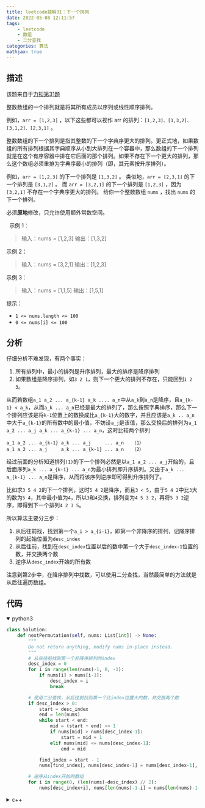 ```yaml
---
title: leetcode题解31：下一个排列
date: 2022-05-08 12:11:57
tags:
    - leetcode
    - 数组
    - 二分查找
categories: 算法
mathjax: true
---
```


## 描述

该题来自于[力扣第31题](https://leetcode-cn.com/problems/next-permutation/)

整数数组的一个排列就是将其所有成员以序列或线性顺序排列。

<!--more-->

例如，`arr = [1,2,3]` ，以下这些都可以视作 arr 的排列：`[1,2,3]、[1,3,2]、[3,1,2]、[2,3,1]` 。

整数数组的下一个排列是指其整数的下一个字典序更大的排列。更正式地，如果数组的所有排列根据其字典顺序从小到大排列在一个容器中，那么数组的下一个排列就是在这个有序容器中排在它后面的那个排列。如果不存在下一个更大的排列，那么这个数组必须重排为字典序最小的排列（即，其元素按升序排列）。


例如，`arr = [1,2,3]` 的下一个排列是 `[1,3,2]` 。
类似地，`arr = [2,3,1]` 的下一个排列是 `[3,1,2]` 。
而 `arr = [3,2,1]` 的下一个排列是 `[1,2,3]` ，因为 `[3,2,1]` 不存在一个字典序更大的排列。
给你一个整数数组 `nums` ，找出 `nums` 的下一个排列。

必须**原地**修改，只允许使用额外常数空间。

 
示例 1：

> 输入：nums = [1,2,3]
输出：[1,3,2]

示例 2：

> 输入：nums = [3,2,1]
输出：[1,2,3]

示例 3：

> 输入：nums = [1,1,5]
输出：[1,5,1]


提示：

* `1 <= nums.length <= 100`
* `0 <= nums[i] <= 100`

## 分析

仔细分析不难发现，有两个事实：
1. 所有排列中，最小的排列是升序排列，最大的排序是降序排列
2. 如果数组是降序排列，如`3 2 1`，则下一个更大的排列不存在，只能回到`1 2 3`。

从而若数组`a_1 a_2 ... a_{k-1} a_k .... a_n`中从`a_k`到`a_n`是降序，且`a_{k-1} < a_k`，从而`a_k ... a_n`已经是最大的排列了，那么按照字典排序，那么下一个排列应该是将`k-1`位置上的数换成比`a_{k-1}`大的数字，并且应该是`a_k .. a_n`中大于`a_{k-1}`的所有数中的最小值，不妨设`a_j`是该值，那么交换后的排列为`a_1 a_2 ... a_j a_k ... a_{k-1} ... a_n`，这时比较两个排列

```
a_1 a_2 ... a_{k-1} a_k ... a_j     ... a_n   （1）
a_1 a_2 ... a_j     a_k ... a_{k-1} ... a_n   （2）
```

经过前面的分析知道排列`(1)`的下一个排列必然是以`a_1 a_2 ... a_j`开始的，且后面序列`a_k ... a_{k-1} ... a_n`为最小排列即升序排列。又由于`a_k ... a_{k-1} ... a_n`是降序，从而将该序列逆序即可得到升序排列了。

比如求`3 5 4 2`的下一个排列，这时`5 4 2`是降序，而且`3 < 5`，由于`5 4 2`中比`3`大的数为`5 4`，其中最小值为`4`，所以`3`和`4`交换，排列变为`4 5 3 2`，再将`5 3 2`逆序，即得到下一个排列`4 2 3 5`。

所以算法主要分三步：
1. 从后往前找，找到第一个`a_i > a_{i-1}`，即第一个非降序的排列，记降序排列的起始位置为`desc_index`
2. 从后往前，找到在`desc_index`位置以后的数中第一个大于`desc_index-1`位置的数，并交换两个数
3. 逆序从`desc_index`开始的所有数

注意到第2步中，在降序排列中找数，可以使用二分查找，当然最简单的方法就是从后往遍历数组。


## 代码

<details open>
<summary>python3</summary>

```python
class Solution:
    def nextPermutation(self, nums: List[int]) -> None:
        """
        Do not return anything, modify nums in-place instead.
        """
        # 从后往前找到第一个非降序排列的index
        desc_index = 0
        for i in range(len(nums)-1, 0, -1):
            if nums[i] > nums[i-1]:
                desc_index = i
                break

        # 使用二分查找，从后往前找到第一个比index位置大的数，并交换两个数
        if desc_index > 0:
            start = desc_index
            end = len(nums)
            while start < end:
                mid = (start + end) >> 1
                if nums[mid] > nums[desc_index-1]:
                    start = mid + 1
                elif nums[mid] <= nums[desc_index-1]:
                    end = mid

            find_index = start - 1
            nums[find_index], nums[desc_index-1] = nums[desc_index-1], nums[find_index]

        # 逆序从index开始的数组
        for i in range(0, (len(nums)-desc_index) // 2):
            nums[desc_index+i], nums[len(nums)-1-i] = nums[len(nums)-1-i], nums[desc_index+i]
```
</details>


<details>
<summary>c++</summary>

```c++
class Solution {
public:
	void nextPermutation(vector<int> &nums) {
		int i = nums.size() - 2;
		for (; i >= 0; i--) {
			if (nums[i+1] > nums[i])
				break;
		}
		if (i >=0) {
			int j;
			for (j = nums.size() - 1; j > i; j--) {
				if (nums[j] > nums[i])
					break;
			}
			int temp = nums[i];
			nums[i] = nums[j];
			nums[j] = temp;
		}
		for (int x = i + 1; x < (nums.size() + i + 1) / 2; x++) {
			int temp = nums[x];
			nums[x] = nums[nums.size() + i - x];
			nums[nums.size() + i - x] = temp;
		}
		return;
	}
};
```
</details>